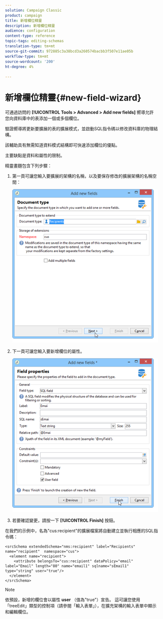 ```yaml
---
solution: Campaign Classic
product: campaign
title: 新增欄位精靈
description: 新增欄位精靈
audience: configuration
content-type: reference
topic-tags: editing-schemas
translation-type: tm+mt
source-git-commit: 972885c3a38bcd3a260574bacbb3f507e11ae05b
workflow-type: tm+mt
source-wordcount: '200'
ht-degree: 4%

---
```



# 新增欄位精靈{#new-field-wizard}

可通過訪問的 **[!UICONTROL Tools > Advanced > Add new fields]** 嚮導允許您向資料庫中的表添加一個或多個欄位。

驗證嚮導將更新要擴展的表的擴展模式，並啟動SQL指令碼以修改資料庫的物理結構。

該輔助具有無需知道資料模式結構即可快速添加欄位的優點。

主要缺點是資料和屬性的限制。

精靈畫麵包含下列步驟：

1. 第一頁可讓您輸入要擴展的架構的名稱，以及要保存修改的擴展架構的名稱空間：

   ![](assets/d_ncs_integration_schema_addfield.png)

1. 下一頁可讓您輸入要新增欄位的屬性。

   ![](assets/d_ncs_integration_schema_addfield2.png)

1. 若要確認變更，請按一下 **[!UICONTROL Finish]** 按鈕。

在我們的示例中，名為&quot;cus:recipient&quot;的擴展檔案將自動建立並執行相應的SQL指令碼：

```
<srcSchema extendedSchema="nms:recipient" label="Recipients" name="recipient"  namespace="cus">  
  <element name="recipient">    
    <attribute belongsTo="cus:recipient" dataPolicy="email" label="Email" length="80" name="email1" sqlname="sEmail1" type="string" user="true"/>  
  </element>
</srcSchema>
```

>[!NOTE]
>
>依預設，新增的欄位會以屬性 **user** （值為&quot;true&quot;）宣告。 這可讓您使用「treeEdit」類型的控制項（請參閱「輸入表單」），在擴充架構的輸入表單中顯示和編輯欄位。

